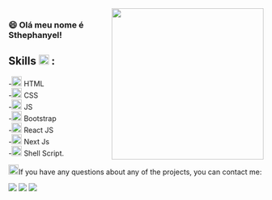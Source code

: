 <!--### Hi there 👋-->
<img src="https://i.pinimg.com/564x/7a/37/57/7a3757ced4d067d87e8fe8de70a33ad1.jpg" min-width="300px" max-width="300px" width="300px" align="right"/>

<!--
**sthephanyel/sthephanyel** is a ✨ _special_ ✨ repository because its `README.md` (this file) appears on your GitHub profile.

Here are some ideas to get you started:

- 🔭 I’m currently working on ...
- 🌱 I’m currently learning ...
- 👯 I’m looking to collaborate on ...
- 🤔 I’m looking for help with ...
- 💬 Ask me about ...
- 📫 How to reach me: ...
- 😄 Pronouns: ...
- ⚡ Fun fact: ...
-->

### 😄 Olá meu nome é Sthephanyel!

## Skills <img src="https://github.githubassets.com/images/icons/emoji/unicode/1f4bb.png" width="20px"> : </br>
-<img src="https://cdn.jsdelivr.net/gh/devicons/devicon/icons/html5/html5-original.svg" width="20px"/> HTML  </br>
-<img src="https://cdn.jsdelivr.net/gh/devicons/devicon/icons/css3/css3-original.svg" width="20px" /> CSS </br>
-<img src="https://cdn.jsdelivr.net/gh/devicons/devicon/icons/javascript/javascript-original.svg" width="20px"/> JS </br>
-<img src="https://cdn.jsdelivr.net/gh/devicons/devicon/icons/bootstrap/bootstrap-original.svg" width="20px"/> Bootstrap </br>
-<img src="https://cdn.jsdelivr.net/gh/devicons/devicon/icons/react/react-original.svg" width="20px"/> React JS </br>
-<img src="https://cdn.jsdelivr.net/gh/devicons/devicon/icons/nextjs/nextjs-original.svg" width="20px"/> Next Js </br>
-<img src="https://cdn.jsdelivr.net/gh/devicons/devicon/icons/bash/bash-original.svg" width="20px"/> Shell Script. </br>


<img src="https://github.githubassets.com/images/icons/emoji/unicode/1f680.png" width="20px">If you have any questions about any of the projects, you can contact me:

[<img src="https://img.shields.io/badge/linkedin-%230077B5.svg?&style=for-the-badge&logo=linkedin&logoColor=white" />](https://www.linkedin.com/in/sthephanyel-silva-pinheiro-a8a875183) 
[<img src = "https://img.shields.io/badge/instagram-%23E4405F.svg?&style=for-the-badge&logo=instagram&logoColor=white">](https://www.instagram.com/sthephanyel_silva/) 
[<img src = "https://img.shields.io/badge/facebook-%231877F2.svg?&style=for-the-badge&logo=facebook&logoColor=white">](https://www.facebook.com/sthephanyel.silva.7)
